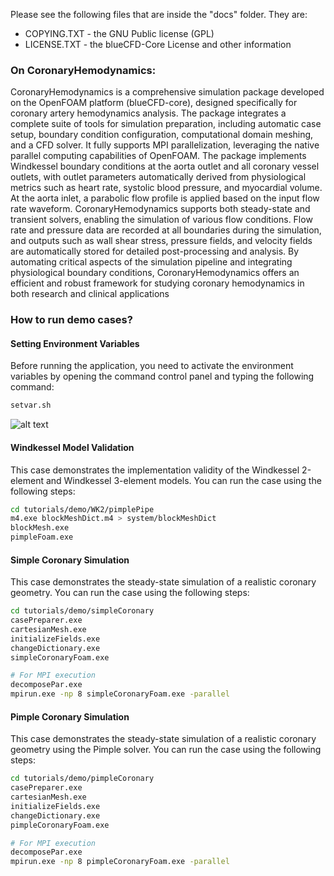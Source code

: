 Please see the following files that are inside the "docs" folder. They are:
 - COPYING.TXT - the GNU Public license (GPL)
 - LICENSE.TXT - the blueCFD-Core License and other information

### On CoronaryHemodynamics:

CoronaryHemodynamics is a comprehensive simulation package developed on the OpenFOAM platform (blueCFD-core),
designed specifically for coronary artery hemodynamics analysis. The package integrates a complete suite of 
tools for simulation preparation, including automatic case setup, boundary condition configuration, computational 
domain meshing, and a CFD solver. It fully supports MPI parallelization, leveraging the native parallel computing 
capabilities of OpenFOAM. The package implements Windkessel boundary conditions at the aorta outlet and all 
coronary vessel outlets, with outlet parameters automatically derived from physiological metrics such as heart 
rate, systolic blood pressure, and myocardial volume. At the aorta inlet, a parabolic flow profile is applied 
based on the input flow rate waveform. CoronaryHemodynamics supports both steady-state and transient solvers, 
enabling the simulation of various flow conditions. Flow rate and pressure data are recorded at all boundaries 
during the simulation, and outputs such as wall shear stress, pressure fields, and velocity fields are automatically 
stored for detailed post-processing and analysis. By automating critical aspects of the simulation pipeline 
and integrating physiological boundary conditions, CoronaryHemodynamics offers an efficient and robust framework for 
studying coronary hemodynamics in both research and clinical applications

### How to run demo cases?
#### Setting Environment Variables
Before running the application, you need to activate the environment variables by opening the command control panel and typing the following command:
```bash
setvar.sh
```
![alt text](how_to_use-1.gif)

#### Windkessel Model Validation

This case demonstrates the implementation validity of the Windkessel 2-element and Windkessel 3-element models. You can run the case using the following steps:

```bash
cd tutorials/demo/WK2/pimplePipe
m4.exe blockMeshDict.m4 > system/blockMeshDict
blockMesh.exe
pimpleFoam.exe
```

#### Simple Coronary Simulation

This case demonstrates the steady-state simulation of a realistic coronary geometry. You can run the case using the following steps:

```bash
cd tutorials/demo/simpleCoronary
casePreparer.exe
cartesianMesh.exe
initializeFields.exe
changeDictionary.exe
simpleCoronaryFoam.exe

# For MPI execution
decomposePar.exe
mpirun.exe -np 8 simpleCoronaryFoam.exe -parallel
```

#### Pimple Coronary Simulation

This case demonstrates the steady-state simulation of a realistic coronary geometry using the Pimple solver. You can run the case using the following steps:

```bash
cd tutorials/demo/pimpleCoronary
casePreparer.exe
cartesianMesh.exe
initializeFields.exe
changeDictionary.exe
pimpleCoronaryFoam.exe

# For MPI execution
decomposePar.exe
mpirun.exe -np 8 pimpleCoronaryFoam.exe -parallel
```



